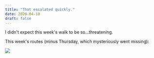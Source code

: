 ```yaml
---
title: "That escalated quickly."
date: 2020-04-10
draft: false
---
```

I didn't expect this week's walk to be so...threatening.

This week's routes (minus Thursday, which mysteriously went missing):

![](/week_M-F_ending_20200410.jpg)
